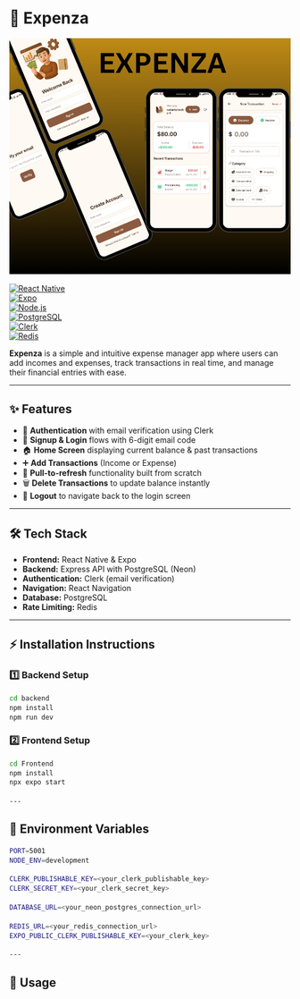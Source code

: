 # 📱 Expenza

![Expenza Banner](/Frontend//assets/images/banner.png)

[![React Native](https://img.shields.io/badge/React%20Native-0.74-blue?style=for-the-badge&logo=react)](https://reactnative.dev/)  
[![Expo](https://img.shields.io/badge/Expo-51.0-black?style=for-the-badge&logo=expo)](https://expo.dev/)  
[![Node.js](https://img.shields.io/badge/Node.js-Express-green?style=for-the-badge&logo=node.js)](https://expressjs.com/)  
[![PostgreSQL](https://img.shields.io/badge/PostgreSQL-Neon-336791?style=for-the-badge&logo=postgresql)](https://neon.tech/)  
[![Clerk](https://img.shields.io/badge/Auth-Clerk-purple?style=for-the-badge&logo=clerk)](https://clerk.com/)  
[![Redis](https://img.shields.io/badge/Rate%20Limiting-Redis-red?style=for-the-badge&logo=redis)](https://redis.io/)  

**Expenza** is a simple and intuitive expense manager app where users can add incomes and expenses, track transactions in real time, and manage their financial entries with ease.  

---

## ✨ Features

- 🔐 **Authentication** with email verification using Clerk  
- 📝 **Signup & Login** flows with 6-digit email code  
- 🏠 **Home Screen** displaying current balance & past transactions  
- ➕ **Add Transactions** (Income or Expense)  
- 🔄 **Pull-to-refresh** functionality built from scratch  
- 🗑️ **Delete Transactions** to update balance instantly  
- 🚪 **Logout** to navigate back to the login screen  

---

## 🛠️ Tech Stack

- **Frontend:** React Native & Expo  
- **Backend:** Express API with PostgreSQL (Neon)  
- **Authentication:** Clerk (email verification)  
- **Navigation:** React Navigation  
- **Database:** PostgreSQL  
- **Rate Limiting:** Redis  

---

## ⚡ Installation Instructions

### 1️⃣ Backend Setup
```bash
cd backend
npm install
npm run dev
```
### 2️⃣ Frontend Setup
```bash
cd Frontend
npm install
npx expo start

---
```
## 🔑 Environment Variables
```bash
PORT=5001
NODE_ENV=development

CLERK_PUBLISHABLE_KEY=<your_clerk_publishable_key>
CLERK_SECRET_KEY=<your_clerk_secret_key>

DATABASE_URL=<your_neon_postgres_connection_url>

REDIS_URL=<your_redis_connection_url>
EXPO_PUBLIC_CLERK_PUBLISHABLE_KEY=<your_clerk_key>

---
```
## 🚀 Usage
```
